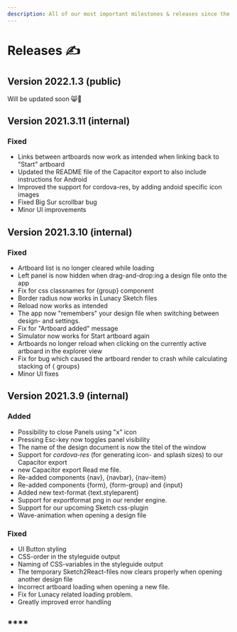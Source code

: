 ```yaml
---
description: All of our most important milestones & releases since the very beginning
---
```


# Releases ✍️

## Version 2022.1.3 (public)

Will be updated soon 😸💪



## Version 2021.3.11 (internal)

### Fixed

* Links between artboards now work as intended when linking back to "Start" artboard
* Updated the README file of the Capacitor export to also include instructions for Android
* Improved the support for cordova-res, by adding andoid specific icon images
* Fixed Big Sur scrollbar bug
* Minor UI improvements

## Version 2021.3.10 (internal)

### Fixed

* Artboard list is no longer cleared while loading
* Left panel is now hidden when drag-and-drop:ing a design file onto the app
* Fix for css classnames for {group} component
* Border radius now works in Lunacy Sketch files
* Reload now works as intended
* The app now "remembers" your design file when switching between design- and settings.
* Fix for "Artboard added" message
* Simulator now works for Start artboard again
* Artboards no longer reload when clicking on the currently active artboard in the explorer view
* Fix for bug which caused the artboard render to crash while calculating stacking of { groups}
* Minor UI fixes



## Version 2021.3.9 (internal)

### **Added**

* Possibility to close Panels using "x" icon
* Pressing Esc-key now toggles panel visibility
* The name of the design document is now the titel of the window
* Support for _cordova-res_ (for generating icon- and splash sizes) to our Capacitor export
* new Capacitor export Read me file.
* Re-added components {nav}, {navbar}, {nav-item}
* Re-added components {form}, {form-group} and {input}
* Added new text-format {text.styleparent}
* Support for exportformat png in our render engine.
* Support for our upcoming Sketch css-plugin
* Wave-animation when opening a design file

### Fixed

* UI Button styling
* CSS-order in the styleguide output
* Naming of CSS-variables in the styleguide output
* The temporary Sketch2React-files now clears properly when opening another design file
* Incorrect artboard loading when opening a new file.&#x20;
* Fix for Lunacy related loading problem.
* Greatly improved error handling

## ****

